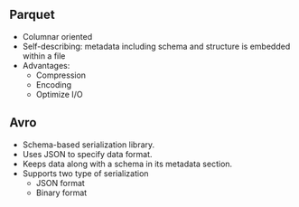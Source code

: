 ## Parquet
- Columnar oriented
- Self-describing: metadata including schema and structure is embedded within a file
- Advantages:
  - Compression
  - Encoding
  - Optimize I/O
  
## Avro

- Schema-based serialization library.
- Uses JSON to specify data format.
- Keeps data along with a schema in its metadata section.
- Supports two type of serialization
  - JSON format
  - Binary format